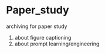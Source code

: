 # Paper_study
archiving for paper study


1. about figure captioning
2. about prompt learning/engineering
